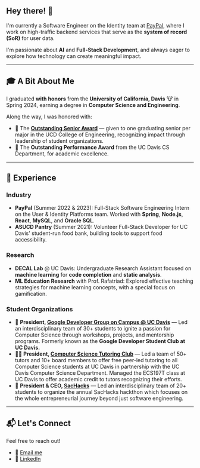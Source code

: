 ## Hey there! 👋  
I'm currently a Software Engineer on the Identity team at [PayPal](https://paypal.com), where I work on high-traffic backend services that serve as the **system of record (SoR)** for user data.

I'm passionate about **AI** and **Full-Stack Development**, and always eager to explore how technology can create meaningful impact.

---

## 🎓 A Bit About Me  
I graduated **with honors** from the **University of California, Davis** 🐮 in Spring 2024, earning a degree in **Computer Science and Engineering**.  

Along the way, I was honored with:  
- 🏅 The [**Outstanding Senior Award**](https://cs.ucdavis.edu/news/outstanding-senior-spotlight-adityaa-ravi) — given to one graduating senior per major in the UCD College of Engineering, recognizing impact through leadership of student organizations.  
- 📘 The **Outstanding Performance Award** from the UC Davis CS Department, for academic excellence.
  
---

## 💼 Experience  

### Industry  
- **PayPal** (Summer 2022 & 2023): Full-Stack Software Engineering Intern on the User & Identity Platforms team. Worked with **Spring**, **Node.js**, **React**, **MySQL**, and **Oracle SQL**.  
- **ASUCD Pantry** (Summer 2021): Volunteer Full-Stack Developer for UC Davis' student-run food bank, building tools to support food accessibility.

### Research  
- **DECAL Lab** @ UC Davis: Undergraduate Research Assistant focused on **machine learning** for **code completion** and **static analysis**.  
- **ML Education Research** with Prof. Rafatriad: Explored effective teaching strategies for machine learning concepts, with a special focus on gamification.

### Student Organizations  
- 🧠 **President, [Google Developer Group on Campus @ UC Davis](https://gdg.community.dev/gdg-on-campus-university-of-california-davis-davis-united-states/)** — Led an interdisciplinary team of 30+ students to ignite a passion for Computer Science through workshops, projects, and mentorship programs. Formerly known as the **Google Developer Student Club at UC Davis.**
- 👨‍🏫 **President, [Computer Science Tutoring Club](https://www.cstutoringatdavis.com/)** — Led a team of 50+ tutors and 10+ board members to offer free peer-led tutoring to all Computer Science students at UC Davis in partnership with the UC Davis Computer Science Department. Managed the ECS197T class at UC Davis to offer academic credit to tutors recognizing their efforts. 
- 🚀 **President & CEO, [SacHacks](https://sachacks.io)** — Led an interdisciplinary team of 20+ students to organize the annual SacHacks hackthon which focuses on the whole entrepreneurial journey beyond just software engineering. 

---

## 📬 Let's Connect  
Feel free to reach out!  
- 📧 [Email me](mailto:adityaaravi6@gmail.com)  
- 💼 [LinkedIn](https://www.linkedin.com/in/adityaaravi6/)


<!--
- 🔭 What do I do?
    - I am currently a software engineer at the Identity team at PayPal, working primarily on backend services that provide a system of record (SoR) for user data.
-->

<!--
- 😄 Pronouns: He/Him/His

- ⚡ Fun fact: 
    .-..-. -. . ...- . .-. / --. --- -. -. .- / --. .. ...- . / -.-- --- ..- / ..- .--. .-.-.- .-.-.- .-.-.- .-.-.- .-..-.

<!--
**AdityaaRavi/AdityaaRavi** is a ✨ _special_ ✨ repository because its `README.md` (this file) appears on your GitHub profile.

Here are some ideas to get you started:

- 🔭 I’m currently working on ...
- 🌱 I’m currently learning ...
- 👯 I’m looking to collaborate on ...
- 🤔 I’m looking for help with ...
- 💬 Ask me about ...
- 📫 How to reach me: ...
- 😄 Pronouns: ...
- ⚡ Fun fact: ...
-->
